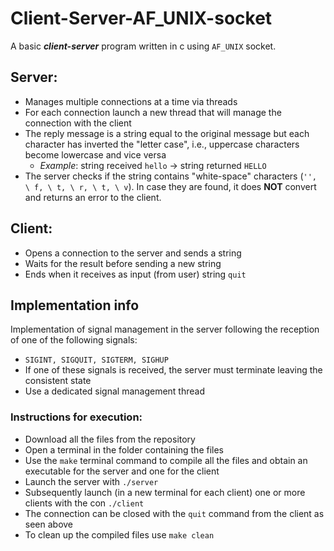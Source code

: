 # Client-Server-AF_UNIX-socket
A basic ***client-server*** program written in c using `AF_UNIX` socket.

## Server:
- Manages multiple connections at a time via threads
- For each connection launch a new thread that will manage the connection with the client
- The reply message is a string equal to the original message but each character has inverted the "letter case", i.e., uppercase characters become lowercase and vice versa
    - *Example*: string received `hello` -> string returned `HELLO`
- The server checks if the string contains "white-space" characters (`'', \ f, \ t, \ r, \ t, \ v`). In case they are found, it does **NOT** convert and returns an error to the client.

## Client:
- Opens a connection to the server and sends a string
- Waits for the result before sending a new string
- Ends when it receives as input (from user) string `quit`

## Implementation info
Implementation of signal management in the server following the reception of one of the following signals:
- `SIGINT, SIGQUIT, SIGTERM, SIGHUP`
- If one of these signals is received, the server must terminate leaving the consistent state
- Use a dedicated signal management thread


### Instructions for execution:
- Download all the files from the repository
- Open a terminal in the folder containing the files
- Use the ```make``` terminal command to compile all the files and obtain an executable for the server and one for the client
- Launch the server with ```./server```
- Subsequently launch (in a new terminal for each client) one or more clients with the con ```./client```
- The connection can be closed with the `quit` command from the client as seen above
- To clean up the compiled files use ```make clean```
